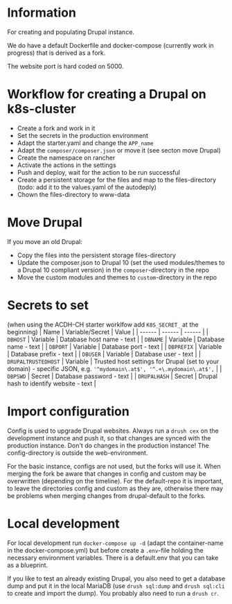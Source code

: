 # Information
For creating and populating Drupal instance.

We do have a default Dockerfile and docker-compose (currently work in progress) that is derived as a fork.

The website port is hard coded on 5000.

# Workflow for creating a Drupal on k8s-cluster
* Create a fork and work in it
* Set the secrets in the production environment
* Adapt the starter.yaml and change the `APP_name`
* Adapt the `composer/composer.json` or move it (see secton move Drupal)
* Create the namespace on rancher
* Activate the actions in the settings
* Push and deploy, wait for the action to be run successful
* Create a persistent storage for the files and map to the files-directory (todo: add it to the values.yaml of the autodeply)
* Chown the files-directory to www-data

# Move Drupal
If you move an old Drupal:
* Copy the files into the persistent storage files-directory
* Update the composer.json to Drupal 10 (set the used modules/themes to a Drupal 10 compliant version) in the `composer`-directory in the repo
* Move the custom modules and themes to `custom`-directory in the repo

# Secrets to set
(when using the ACDH-CH starter worklfow add `K8S_SECRET_` at the beginning)
| Name | Variable/Secret | Value |
| ------ | ------ | ------ |
| `DBHOST` | Variable | Database host name - text |
| `DBNAME` | Variable | Database name - text |
| `DBPORT` | Variable | Database port - text |
| `DBPREFIX` | Variable | Database prefix - text |
| `DBUSER` | Variable | Database user - text |
| `DRUPALTRUSTEDHOST` | Variable | Trusted host settings for Drupal (set to your domain) - specific JSON, e.g. `'^mydomain\.at$', '^.+\.mydomain\.at$',` |
| `DBPSWD` | Secret | Database password - text |
| `DRUPALHASH` | Secret | Drupal hash to identify website - text |

# Import configuration
Config is used to upgrade Drupal websites. Always run a `drush cex` on the development instance and push it, so that changes are synced with the production instance. Don't do changes in the production instance! The config-directory is outside the web-environment.

For the basic instance, configs are not used, but the forks will use it. When merging the fork be aware that changes in config and custom may be overwritten (depending on the timeline). For the default-repo it is important, to leave the directories config and custom as they are, otherwise there may be problems when merging changes from drupal-default to the forks.

# Local development
For local development run `docker-compose up -d` (adapt the container-name in the docker-compose.yml) but before create a `.env`-file holding the necessary environment variables. There is a default.env that you can take as a blueprint.

If you like to test an already existing Drupal, you also need to get a database dump and put it in the local MariaDB (use `drush sql:dump` and `drush sql:cli` to create and import the dump). You probably also need to run a `drush cr`.

